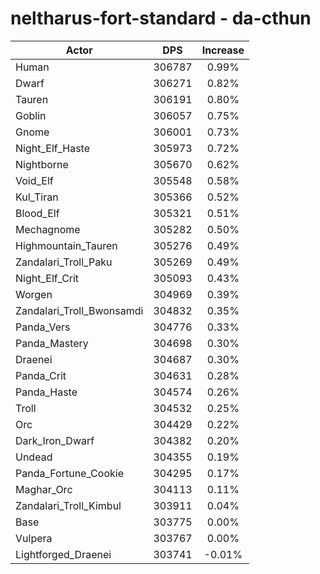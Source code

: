 # neltharus-fort-standard - da-cthun
| Actor | DPS | Increase |
|---|:---:|:---:|
|Human|306787|0.99%|
|Dwarf|306271|0.82%|
|Tauren|306191|0.80%|
|Goblin|306057|0.75%|
|Gnome|306001|0.73%|
|Night_Elf_Haste|305973|0.72%|
|Nightborne|305670|0.62%|
|Void_Elf|305548|0.58%|
|Kul_Tiran|305366|0.52%|
|Blood_Elf|305321|0.51%|
|Mechagnome|305282|0.50%|
|Highmountain_Tauren|305276|0.49%|
|Zandalari_Troll_Paku|305269|0.49%|
|Night_Elf_Crit|305093|0.43%|
|Worgen|304969|0.39%|
|Zandalari_Troll_Bwonsamdi|304832|0.35%|
|Panda_Vers|304776|0.33%|
|Panda_Mastery|304698|0.30%|
|Draenei|304687|0.30%|
|Panda_Crit|304631|0.28%|
|Panda_Haste|304574|0.26%|
|Troll|304532|0.25%|
|Orc|304429|0.22%|
|Dark_Iron_Dwarf|304382|0.20%|
|Undead|304355|0.19%|
|Panda_Fortune_Cookie|304295|0.17%|
|Maghar_Orc|304113|0.11%|
|Zandalari_Troll_Kimbul|303911|0.04%|
|Base|303775|0.00%|
|Vulpera|303767|0.00%|
|Lightforged_Draenei|303741|-0.01%|
